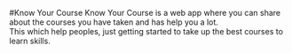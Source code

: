#Know Your Course
Know Your Course is a web app where you can share about the courses you have taken and has help you a lot. <br /> This which help peoples, just getting started to take up the best courses to learn skills.


